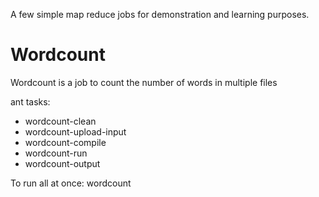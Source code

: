 A few simple map reduce jobs for demonstration and learning purposes.

# Wordcount
Wordcount is a job to count the number of words in multiple files

ant tasks:

* wordcount-clean
* wordcount-upload-input
* wordcount-compile
* wordcount-run
* wordcount-output

To run all at once:
wordcount